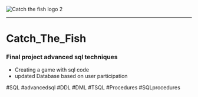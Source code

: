 ![Catch the fish logo 2](https://user-images.githubusercontent.com/90611050/133097656-15cbdf77-a212-4ca9-bdcc-a9ba590e3a36.png)
***
# Catch_The_Fish
### Final project advanced sql techniques
* Creating a game with sql code 
* updated Database based on user participation 

#SQL #advancedsql #DDL #DML #TSQL #Procedures #SQLprocedures
